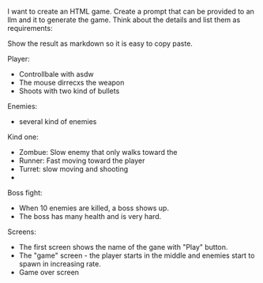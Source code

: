 I want to create an HTML game. Create a prompt that can be provided to an llm and it to generate the game. Think about the details and list them as requirements:

Show the result as markdown so it is easy to copy paste.

Player:
 - Controllbale with asdw
 - The mouse dirrecxs the weapon
 - Shoots with two kind of bullets

Enemies:
 - several kind of enemies
 
 Kind one:
 - Zombue: Slow enemy that only walks toward the 
 - Runner: Fast moving toward the player
 - Turret: slow moving and shooting
 -

 Boss fight:
 - When 10 enemies are killed, a boss shows up.
 - The boss has many health and is very hard.

 Screens:
 - The first screen shows the name of the gane with "Play" button.
 - The "game" screen - the player starts in the middle and enemies start to spawn in increasing rate.
 - Game over screen

  